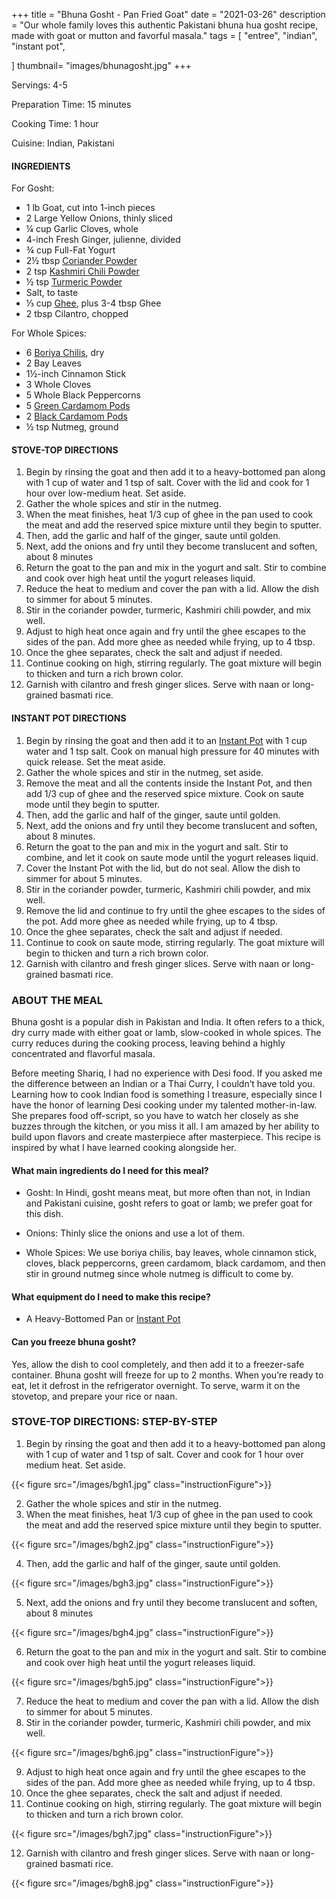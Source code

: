 +++
title = "Bhuna Gosht - Pan Fried Goat"
date = "2021-03-26"
description = "Our whole family loves this authentic Pakistani bhuna hua gosht recipe, made with goat or mutton and favorful masala."
tags = [
    "entree",
    "indian",
    "instant pot",
 
]
thumbnail= "images/bhunagosht.jpg"
+++

Servings: 4-5 <!--more-->

Preparation Time: 15 minutes

Cooking Time: 1 hour 

Cuisine: Indian, Pakistani 

#### INGREDIENTS 

For Gosht: 

* 1 lb Goat, cut into 1-inch pieces  
* 2 Large Yellow Onions, thinly sliced
* ¼ cup Garlic Cloves, whole
* 4-inch Fresh Ginger, julienne, divided 
* ¾ cup Full-Fat Yogurt 
* 2½ tbsp [Coriander Powder](https://amzn.to/3tppHMD) 
* 2 tsp [Kashmiri Chili Powder](https://amzn.to/3jP2lMC)
* ½ tsp [Turmeric Powder](https://amzn.to/3cDPN7U)
* Salt, to taste
* ⅓ cup [Ghee](https://amzn.to/2ZkJkrW), plus 3-4 tbsp Ghee 
* 2 tbsp Cilantro, chopped

For Whole Spices:

* 6 [Boriya Chilis](https://amzn.to/2O4Zynb), dry 
* 2 Bay Leaves
* 1½-inch Cinnamon Stick
* 3 Whole Cloves
* 5 Whole Black Peppercorns
* 5 [Green Cardamom Pods](https://amzn.to/2Q95DQ9)
* 2 [Black Cardamom Pods](https://amzn.to/3vvGj77)
* ½ tsp Nutmeg, ground

#### STOVE-TOP DIRECTIONS 

1. Begin by rinsing the goat and then add it to a heavy-bottomed pan along with 1 cup of water and 1 tsp of salt. Cover with the lid and cook for 1 hour over low-medium heat. Set aside. 
2. Gather the whole spices and stir in the nutmeg.
3. When the meat finishes, heat 1/3 cup of ghee in the pan used to cook the meat and add the reserved spice mixture until they begin to sputter.
4. Then, add the garlic and half of the ginger, saute until golden.
5. Next, add the onions and fry until they become translucent and soften, about 8 minutes 
6. Return the goat to the pan and mix in the yogurt and salt. Stir to combine and cook over high heat until the yogurt releases liquid.
7. Reduce the heat to medium and cover the pan with a lid. Allow the dish to simmer for about 5 minutes.
8. Stir in the coriander powder, turmeric, Kashmiri chili powder, and mix well.
9. Adjust to high heat once again and fry until the ghee escapes to the sides of the pan. Add more ghee as needed while frying, up to 4 tbsp.
10. Once the ghee separates, check the salt and adjust if needed.
11. Continue cooking on high, stirring regularly. The goat mixture will begin to thicken and turn a rich brown color.
12. Garnish with cilantro and fresh ginger slices. Serve with naan or long-grained basmati rice. 

#### INSTANT POT DIRECTIONS 

1. Begin by rinsing the goat and then add it to an [Instant Pot](https://amzn.to/3qfNYCZ) with 1 cup water and 1 tsp salt. Cook on manual high pressure for 40 minutes with quick release. Set the meat aside. 
2. Gather the whole spices and stir in the nutmeg, set aside.
3. Remove the meat and all the contents inside the Instant Pot, and then add 1/3 cup of ghee and the reserved spice mixture. Cook on saute mode until they begin to sputter. 
4. Then, add the garlic and half of the ginger, saute until golden.
5. Next, add the onions and fry until they become translucent and soften, about 8 minutes. 
6. Return the goat to the pan and mix in the yogurt and salt. Stir to combine, and let it cook on saute mode until the yogurt releases liquid.
7. Cover the Instant Pot with the lid, but do not seal. Allow the dish to simmer for about 5 minutes.
8. Stir in the coriander powder, turmeric, Kashmiri chili powder, and mix well.
9. Remove the lid and continue to fry until the ghee escapes to the sides of the pot. Add more ghee as needed while frying, up to 4 tbsp.
10. Once the ghee separates, check the salt and adjust if needed.
11. Continue to cook on saute mode, stirring regularly. The goat mixture will begin to thicken and turn a rich brown color.
12. Garnish with cilantro and fresh ginger slices. Serve with naan or long-grained basmati rice. 

### ABOUT THE MEAL 

Bhuna gosht is a popular dish in Pakistan and India. It often refers to a thick, dry curry made with either goat or lamb, slow-cooked in whole spices. The curry reduces during the cooking process, leaving behind a highly concentrated and flavorful masala.  

Before meeting Shariq, I had no experience with Desi food. If you asked me the difference between an Indian or a Thai Curry, I couldn’t have told you. Learning how to cook Indian food is something I treasure, especially since I have the honor of learning Desi cooking under my talented mother-in-law. She prepares food off-script, so you have to watch her closely as she buzzes through the kitchen, or you miss it all. I am amazed by her ability to build upon flavors and create masterpiece after masterpiece. This recipe is inspired by what I have learned cooking alongside her.

#### What main ingredients do I need for this meal?

* Gosht: In Hindi, gosht means meat, but more often than not, in Indian and Pakistani cuisine, gosht refers to goat or lamb; we prefer goat for this dish. 

* Onions: Thinly slice the onions and use a lot of them. 

* Whole Spices: We use boriya chilis, bay leaves, whole cinnamon stick, cloves, black peppercorns, green cardamom, black cardamom, and then stir in ground nutmeg since whole nutmeg is difficult to come by. 

#### What equipment do I need to make this recipe?

* A Heavy-Bottomed Pan or [Instant Pot](https://amzn.to/3vv0Usv)

#### Can you freeze bhuna gosht?

Yes, allow the dish to cool completely, and then add it to a freezer-safe container. Bhuna gosht will freeze for up to 2 months. When you’re ready to eat, let it defrost in the refrigerator overnight. To serve, warm it on the stovetop, and prepare your rice or naan. 


### STOVE-TOP DIRECTIONS: STEP-BY-STEP

1. Begin by rinsing the goat and then add it to a heavy-bottomed pan along with 1 cup of water and 1 tsp of salt. Cover and cook for 1 hour over medium heat. Set aside. 

{{< figure src="/images/bgh1.jpg" class="instructionFigure">}}

2. Gather the whole spices and stir in the nutmeg.
3. When the meat finishes, heat 1/3 cup of ghee in the pan used to cook the meat and add the reserved spice mixture until they begin to sputter.

{{< figure src="/images/bgh2.jpg" class="instructionFigure">}}

4. Then, add the garlic and half of the ginger, saute until golden.

{{< figure src="/images/bgh3.jpg" class="instructionFigure">}}

5. Next, add the onions and fry until they become translucent and soften, about 8 minutes 

{{< figure src="/images/bgh4.jpg" class="instructionFigure">}}

6. Return the goat to the pan and mix in the yogurt and salt. Stir to combine and cook over high heat until the yogurt releases liquid.

{{< figure src="/images/bgh5.jpg" class="instructionFigure">}}

7. Reduce the heat to medium and cover the pan with a lid. Allow the dish to simmer for about 5 minutes.
8. Stir in the coriander powder, turmeric, Kashmiri chili powder, and mix well.

{{< figure src="/images/bgh6.jpg" class="instructionFigure">}}

9. Adjust to high heat once again and fry until the ghee escapes to the sides of the pan. Add more ghee as needed while frying, up to 4 tbsp.
10. Once the ghee separates, check the salt and adjust if needed.
11. Continue cooking on high, stirring regularly. The goat mixture will begin to thicken and turn a rich brown color.

{{< figure src="/images/bgh7.jpg" class="instructionFigure">}}

12. Garnish with cilantro and fresh ginger slices. Serve with naan or long-grained basmati rice. 

{{< figure src="/images/bgh8.jpg" class="instructionFigure">}}
